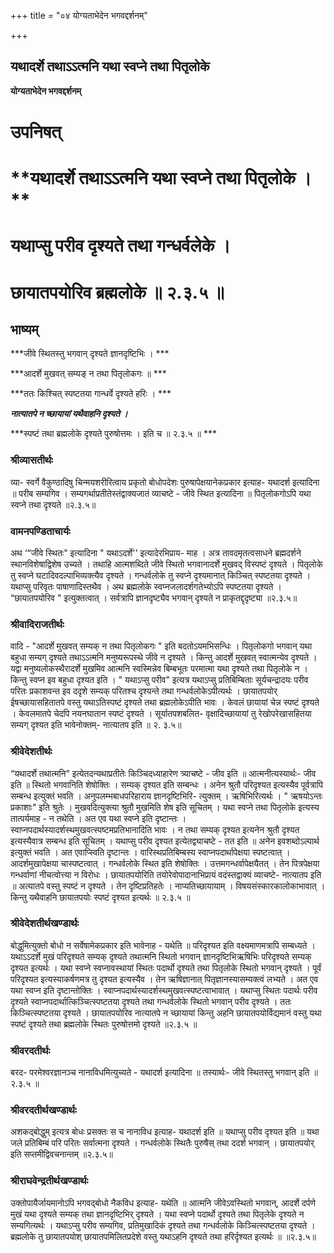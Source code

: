 +++
title = "०४ योग्यताभेदेन भगवद्दर्शनम्"

+++


## यथादर्शे तथाऽऽत्मनि यथा स्वप्ने तथा पितृलोके

**योग्यताभेदेन भगवद्दर्शनम्**

# **उपनिषत्**

# **यथादर्शे तथाऽऽत्मनि यथा स्वप्ने तथा पितृलोके । **

# **यथाप्सु परीव दृश्यते तथा गन्धर्वलेके**  ।

# **छायातपयोरिव ब्रह्मलोके ॥ २.३.५ ॥**

## **भाष्यम्**

***जीवे स्थितस्तु भगवान् दृश्यते ज्ञानदृष्टिभिः । ***

***आदर्शे मुखवत् सम्यङ् न तथा पितृलोकगः ॥ ***

***ततः किश्चित् स्पष्टतया गान्धर्वे दृश्यते हरिः । ***

***नात्यातपे न च्छायायां यथैवाहनि दृश्यते ।***

***स्पष्टं तथा ब्रह्मलोके दृश्यते पुरुषोत्तमः । इति च ॥ २.३.५ ॥ ***

### **श्रीव्यासतीर्थः**

व्या- स्वर्गे वैकुण्ठादिषु चिन्मयशरीरित्वाय प्रकृतो बोधोपदेशः पुरुषापेक्षयानेकप्रकार इत्याह- यथादर्श इत्यादिना ॥ परीब सम्यगिव । सम्यगर्थाप्रतीतेस्तंद्वाक्यजातं व्याचष्टे - जीवे स्थित इत्यादिना ॥ पितृलोकगोऽपि यथा स्वप्ने तथा दृश्यते ॥२.३.५॥

### **वामनपण्डिताचार्यः**

अथ ‘“जीवे स्थितः" इत्यादिना " यथाऽदर्शे'' इत्यादेरभिप्राय- माह । अत्र तावदमृतत्वसाधने ब्रह्मदर्शने स्थानविशेषाद्विशेष उच्यते । तथाहि आत्मशब्दिते जीवे स्थितो भगवानादर्शे मुखवद् विस्पष्टं दृश्यते । पितृलोके तु स्वप्ने घटादिवदल्पाभिव्यक्त्यैव दृश्यते । गन्धर्वलोके तु स्वप्ने दृश्यमानात् किञ्चित् स्पष्टतया दृश्यते । यथाप्सु परिवृतः पाषाणादिस्तथैव । अथ ब्रह्मलोके स्वप्नजलादर्शगतेभ्योऽपि स्पष्टतया दृश्यते । “छायातपयोरिव " इत्युक्तत्वात् । सर्वत्रापि ज्ञानदृष्ट्यैव भगवान् दृश्यते न प्राकृतद्दृदृष्ट्या ॥२.३.५॥

### **श्रीवादिराजतीर्थः**

वादि - "आदर्शे मुखवत् सम्यक् न तथा पितृलोकगः " इति बदतोऽयमभिसन्धिः । पितृलोकगो भगवान् यथा बहुधा सम्यग् दृश्यते तथाऽऽत्मनि मनुष्यरूपस्थे जीवे न दृश्यते । किन्तु आदर्शे मुखवत् स्वात्मन्येव दृश्यते । यद्वा मनुष्यलोकस्थैरादर्शे मुखमिव आत्मनि स्वस्मिन्नेव बिम्बभूतः परमात्मा यथा दृश्यते तथा पितृलोके न । किन्तु स्वप्न इव बहुधा दृश्यत इति । " यथाऽप्सु परीव" इत्यत्र यथाऽप्सु प्रतिबिम्बिताः सूर्यचन्द्रादयः परीव परितः प्रकाशवन्त इव ददृशे सम्यक् परितश्च दृश्यन्ते तथा गन्धर्वलोकेऽपीत्यर्थः । छायातपयोर् ईषच्छायासहितातपे वस्तु यथाऽतिस्पष्टं दृश्यते तथा ब्रह्मलोकेऽपीति भावः । केवलं छायायां चेन्न स्पष्टं दृश्यते । केवलमातपे चेदपि नयनघातान स्पष्टं दृश्यते । सूर्यातपशबलित- वृक्षादिच्छायायां तु रेखोपरेखासहितया सम्यग् दृश्यत इति भावेनोक्तम्- नात्यातप इति ॥ २. ३.५॥

### **श्रीवेदेशतीर्थः**

“यथादर्शे तथात्मनि” इत्येतदन्यथाप्रतीतेः किञ्चिदध्याहारेण त्र्याचष्टे - जीव इति ॥ आत्मनीत्यस्यार्थः- जीव इति ॥ स्थितो भगवानिति शेषोक्तिः । सम्यक् दृश्यत इति सम्बन्धः । अनेन श्रुतौ परिदृश्यत इत्यस्यैव पूर्वत्रापि सम्बन्ध इत्युक्तं भवति । अनुपलम्भबाधपरिहाराय ज्ञानदृष्टिभिरि- त्युक्तम् । ऋषिभिरित्यर्थः । " ऋषयोऽन्तः प्रकाशाः" इति श्रुतेः । मुखवदित्युक्त्या श्रुतौ मुखमिति शेष इति सूचितम् । यथा स्वप्ने तथा पितृलोके इत्यस्य तात्पर्यमाह - न तथेति । अत एव यथा स्वप्ने इति दृष्टान्तः । स्वाप्नपदार्थस्यादर्शस्थमुखवत्स्पष्टमप्रतिभानादिति भावः । न तथा सम्यक् दृश्यत इत्यनेन श्रुतौ दृश्यत इत्यस्यैवात्र सम्बन्ध इति सूचितम् । यथाप्सु परीव दृश्यत इत्येतद्व्याचष्टे - तत इति ॥ अनेन इवशब्दोऽल्पार्थ इत्युक्तं भवति । अत एवाप्स्विति दृष्टान्तः । वारिस्थप्रतिबिम्बस्य स्वाप्नपदार्थापेक्षया स्पष्टत्वात् । आदर्शमुखापेक्षया चास्पष्टत्वात् । गन्धर्वलोके स्थित इति शेषोक्तिः । उत्तमगन्धर्वापेक्षयैतत् । तेन पित्रपेक्षया गन्धर्वाणां नीचत्वोत्त्या न विरोधः । छायातपयोरिति तयोरेवोपादानाभिप्रायं वदंस्तद्वाक्यं व्याचष्टे- नात्यातप इति ॥ अत्यातपे वस्तु स्पष्टं न दृश्यते । तेन दृष्टिप्रतिहतेः । नाप्यतिच्छायायाम् । विषयसंस्कारकालोकाभावात् । किन्तु यथैवाहनि छायातपयोः स्पष्टं दृश्यत इत्यर्थः ॥ २.३.५ ॥

### **श्रीवेदेशतीर्थखण्डार्थः**

बोद्धुमित्युक्तो बोधो न सर्वेषामेकप्रकार इति भावेनाह - यथेति ॥ परिदृश्यत इति वक्ष्यमाणमत्रापि सम्बध्यते । यथाऽऽदर्शे मुखं परिदृश्यते सम्यक् दृश्यते तथात्मनि स्थितो भगवान् ज्ञानदृष्टिभिऋषिभिः परिदृश्यते सम्यक् दृश्यत इत्यर्थः । यथा स्वप्ने स्वप्नावस्थायां स्थितः पदार्थो दृश्यते तथा पितृलोके स्थितो भगवान् दृश्यते । पूर्वं परिदृश्यत इत्यस्याकर्षणमत्र तु दृश्यत इत्यस्यैव । तेन ऋषिज्ञानात् पितृज्ञानस्यासम्यक्त्वं लभ्यते । अत एव यथा स्वप्न इति दृष्टान्तोक्तिः । स्वाप्नपदार्थस्यादर्शस्थमुखवत्स्पष्टत्वाभावात् । यथाप्सु स्थितः पदार्थः परीव दृश्यते स्वाप्नपदार्थात्किञ्चित्स्पष्टतया दृश्यते तथा गन्धर्वलोके स्थितो भगवान् परीव दृश्यते । ततः किञ्चित्स्पष्टतया दृश्यते । छायातपयोरिव नात्यातपे न च्छायायां किन्तु अहनि छायातपयोर्विद्यमानं वस्तु यथा स्पष्टं दृश्यते तथा ब्रह्मलोके स्थितः पुरुषोत्तमो दृश्यते ॥२.३.५ ॥

### **श्रीवरदतीर्थः**

बरद- परमेश्वरज्ञानञ्च नानाविधमित्युच्यते - यथादर्श इत्यादिना ॥ तस्यार्थः- जीवे स्थितस्तु भगवान् इति ॥ २.३.५ ॥

### **श्रीवरदतीर्थखण्डार्थः**

अशकद्बोद्धुम् इत्यत्र बोधः प्रसक्तः स च नानाविध इत्याह- यथादर्श इति ॥ यथाप्सु परीव दृश्यत इति ॥ यथा जले प्रतिबिम्बं परि परितः सर्वात्मना दृश्यते । गन्धर्वलोके स्थितैः पुरुषैस् तथा ददर्श भगवान् । छायातपयोर् इति सप्तमीद्विवचनान्तम् ॥२.३.५॥

### **श्रीराघवेन्द्रतीर्थखण्डार्थः**

उक्तोपायैर्जायमानोऽपि भगवद्बोधो नैकविध इत्याह- यथेति ॥ आत्मनि जीवेऽवस्थितो भगवान्, आदर्शे दर्पणे मुखं यथा दृश्यते सम्यक् तथा ज्ञानदृष्टिभिर् दृश्यते । यथा स्वप्ने पदार्थो दृश्यते तथा पितृलेके दृश्यते न सम्यगित्यर्थः । यथाऽप्सु परीव सम्यगिव, प्रतिमुखादिकं दृश्यते तथा गन्धर्वलोके किञ्चित्स्पष्टतया दृश्यते । ब्रह्मलोके तु छायातपयोश् छायातपमिलितप्रदेशे वस्तु यथाऽहनि दृश्यते तथा हरिर्दृश्यत इत्यर्थः ॥ ॥२.३.५॥

